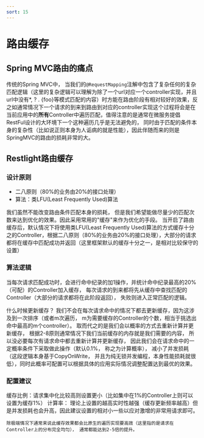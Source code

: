 ```yaml
---
sort: 15
---
```


# 路由缓存

## Spring MVC路由的痛点

传统的Spring MVC中， 当我们的`@RequestMapping`注解中包含了复杂任何的复杂匹配逻辑（这里的复杂逻辑可以理解为除了一个url对应一个controller实现，并且url中没有*, ? . {foo}等模式匹配的内容）时方能在路由阶段有相对较好的效果，反之如通常情况下一个请求的到来到路由到对应的controller实现这个过程将会是在当前应用中的**所有**Controller中遍历匹配，值得注意的是通常在微服务提倡RestFul设计的大环境下一个这种遍历几乎是无法避免的， 同时由于匹配的条件本身的复杂性（比如说正则本身为人诟病的就是性能），因此伴随而来的则是SpringMVC的路由的损耗非常的大。



## Restlight路由缓存



### 设计原则

- 二八原则（80%的业务由20%的接口处理）
- 算法：类LFU(Least Frequently Used)算法

我们虽然不能改变路由条件匹配本身的损耗， 但是我们希望能做尽量少的匹配次数来达到优化的效果。因此采用常用的"缓存"来作为优化的手段。
当开启了路由缓存后，默认情况下将使用类LFU(Least Frequently Used)算法的方式缓存十分之的Controller，根据二八原则（80%的业务由20%的接口处理），大部分的请求都将在缓存中匹配成功并返回（这里框架默认的缓存十分之一，是相对比较保守的设置）



### 算法逻辑

当每次请求匹配成功时，会进行命中纪录的加1操作，并统计命中纪录最高的20%（可配）的Controller加入缓存， 每次请求的到来都将先从缓存中查找匹配的Controller（大部分的请求都将在此阶段返回）， 失败则进入正常匹配的逻辑。

什么时候更新缓存？ 我们不会在每次请求命中的情况下都去更新缓存，因为这涉及到一次排序（或者m次遍历， m为需要缓存的Controller的个数，相当于挑选出命中最高的m个controller）。 取而代之的是我们会以概率的方式去重新计算并更新缓存， 根据2-8原则通常情况下我们当前缓存的内存就是我们需要的内容， 所以没必要每次有请求命中都去重新计算并更新缓存， 因此我们会在请求命中的一定概率条件下采取做此操作（默认0.1%， 称之为计算概率）， 减小了并发损耗（这段逻辑本身基于CopyOnWrite， 并且为纯无锁并发编程，本身性能损耗就很低），同时此概率可配置可以根据具体的应用实际情况调整配置达到最优的效果。

### 配置建议

缓存比例：请求集中化比较高则设置更小（比如集中在1%的Controller上则可以设置为缓存1%）
计算率： 理论上设置的越高实时性越强（缓存更新频率越高）但是并发损耗也会升高，因此建议设置的相对小一些以应对激增的非常用请求即可。

```note
除极端情况下通常来说此缓存效果都会比原生的遍历实现要高效（这里指的是请求在Controller上的分布完全均匀）， 通常都能达到2-5倍的提升。
```